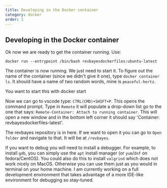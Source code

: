 ```yaml
---
title: Developing in the Docker container
category: docker
order: 1
---
```


## Developing in the Docker container

Ok now we are ready to get the container running. Use:

    docker run --entrypoint /bin/bash revbayesdockerfiles:ubuntu-latest

The container is now running. We just need to start it. To figure out the name of the container (since we didn't give it one), type `docker container ls`. It should have a name of two random words, mine is `peaceful-hertz`.

You want to start this with 
    docker start <container-name>

Now we can go to vscode type: `CTRL(CMD)+SHIFT+P`. This opens the command prompt. Type in `Remote` it will populate a drop-down list go to the one that says: `Remote-Container: Attach to running container`. This will open a new window and in the bottom left corner it should say 'Container: revbayesdockerfiles-latest'. 

The revbayes repository is in here. If we want to open it you can go to `Open folder` and navigate to that. It will be at `/revbayes`. 

If you want to debug you will need to install a debugger. For example, to install `gdb`, you can simply use the `apt` install manager (or `yum`/`dnf` on fedora/CentOS). You could also do this to install `valgrind` which does not work nicely on MacOS. Otherwise you can use them just as you would in terminal on your home machine. I am currently working on a full development environment that takes advantage of a more IDE-like environment for debugging so stay-tuned.